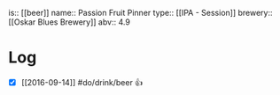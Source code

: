 is:: [[beer]]
name:: Passion Fruit Pinner
type:: [[IPA - Session]]
brewery:: [[Oskar Blues Brewery]]
abv:: 4.9

# Log
- [x] [[2016-09-14]] #do/drink/beer 👍
